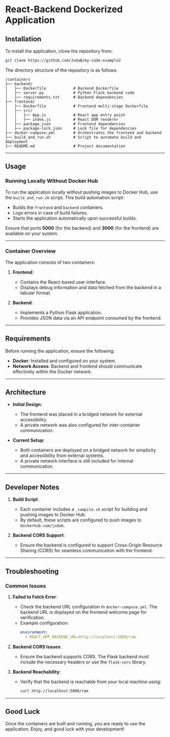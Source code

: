 
# **React-Backend Dockerized Application**

## **Installation**

To install the application, clone the repository from:

```bash
git clone https://github.com/JudaB/my-code-example2
```

The directory structure of the repository is as follows:

```
/containers
├── backend/
│   ├── Dockerfile            # Backend Dockerfile
│   ├── server.py             # Python Flask backend code
│   ├── requirements.txt      # Backend dependencies
├── frontend/
│   ├── Dockerfile            # Frontend multi-stage Dockerfile
│   ├── src/
│   │   ├── App.js            # React app entry point
│   │   ├── index.js          # React DOM renderer
│   ├── package.json          # Frontend dependencies
│   ├── package-lock.json     # Lock file for dependencies
├── docker-compose.yml        # Orchestrates the frontend and backend
├── build_and_run.sh          # Script to automate build and deployment
├── README.md                 # Project documentation
```

---

## **Usage**

### **Running Locally Without Docker Hub**

To run the application locally without pushing images to Docker Hub, use the `build_and_run.sh` script. This build automation script:
- Builds the `frontend` and `backend` containers.
- Logs errors in case of build failures.
- Starts the application automatically upon successful builds.

Ensure that ports **5000** (for the backend) and **3000** (for the frontend) are available on your system.

---

### **Container Overview**

The application consists of two containers:

1. **Frontend**:
   - Contains the React-based user interface.
   - Displays debug information and data fetched from the backend in a tabular format.

2. **Backend**:
   - Implements a Python Flask application.
   - Provides JSON data via an API endpoint consumed by the frontend.

---

## **Requirements**

Before running the application, ensure the following:
- **Docker**: Installed and configured on your system.
- **Network Access**: Backend and frontend should communicate effectively within the Docker network.

---

## **Architecture**

- **Initial Design**:
  - The frontend was placed in a bridged network for external accessibility.
  - A private network was also configured for inter-container communication.

- **Current Setup**:
  - Both containers are deployed on a bridged network for simplicity and accessibility from external systems.
  - A private network interface is still included for internal communication.

---

## **Developer Notes**

1. **Build Script**:
   - Each container includes a `_compile.sh` script for building and pushing images to Docker Hub.
   - By default, these scripts are configured to push images to `dockerhub.com/judab`.

2. **Backend CORS Support**:
   - Ensure the backend is configured to support Cross-Origin Resource Sharing (CORS) for seamless communication with the frontend.

---

## **Troubleshooting**

### **Common Issues**

1. **Failed to Fetch Error**:
   - Check the backend URL configuration in `docker-compose.yml`. The backend URL is displayed on the frontend welcome page for verification.
   - Example configuration:
     ```yaml
     environment:
       - REACT_APP_BACKEND_URL=http://localhost:5000/ram
     ```

2. **Backend CORS Issues**:
   - Ensure the backend supports CORS. The Flask backend must include the necessary headers or use the `flask-cors` library.

3. **Backend Reachability**:
   - Verify that the backend is reachable from your local machine using:
     ```bash
     curl http://localhost:5000/ram
     ```

---

## **Good Luck**

Once the containers are built and running, you are ready to use the application. Enjoy, and good luck with your development!


